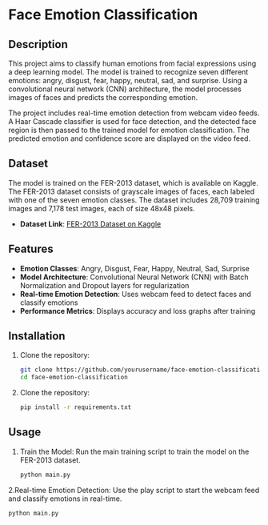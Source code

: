 # Face Emotion Classification

## Description
This project aims to classify human emotions from facial expressions using a deep learning model. The model is trained to recognize seven different emotions: angry, disgust, fear, happy, neutral, sad, and surprise. Using a convolutional neural network (CNN) architecture, the model processes images of faces and predicts the corresponding emotion.

The project includes real-time emotion detection from webcam video feeds. A Haar Cascade classifier is used for face detection, and the detected face region is then passed to the trained model for emotion classification. The predicted emotion and confidence score are displayed on the video feed.

## Dataset
The model is trained on the FER-2013 dataset, which is available on Kaggle. The FER-2013 dataset consists of grayscale images of faces, each labeled with one of the seven emotion classes. The dataset includes 28,709 training images and 7,178 test images, each of size 48x48 pixels.

- **Dataset Link**: [FER-2013 Dataset on Kaggle](https://www.kaggle.com/datasets/msambare/fer2013)

## Features
- **Emotion Classes**: Angry, Disgust, Fear, Happy, Neutral, Sad, Surprise
- **Model Architecture**: Convolutional Neural Network (CNN) with Batch Normalization and Dropout layers for regularization
- **Real-time Emotion Detection**: Uses webcam feed to detect faces and classify emotions
- **Performance Metrics**: Displays accuracy and loss graphs after training

## Installation
1. Clone the repository:
   ```bash
   git clone https://github.com/yourusername/face-emotion-classification.git
   cd face-emotion-classification
   
2. Clone the repository:
   ```bash
   pip install -r requirements.txt

## Usage
1. Train the Model:
Run the main training script to train the model on the FER-2013 dataset.
   ```bash
   python main.py

2.Real-time Emotion Detection:
Use the play script to start the webcam feed and classify emotions in real-time.
   ```bash 
   python main.py
